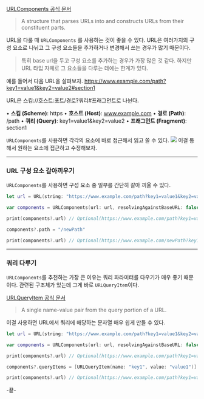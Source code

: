 [URLComponents 공식 문서](https://developer.apple.com/documentation/foundation/urlcomponents)

> A structure that parses URLs into and constructs URLs from their constituent parts.

URL을 다룰 때 `URLComponents` 를 사용하는 것이 좋을 수 있다.
URL은 여러가지의 구성 요소로 나뉘고 그 구성 요소들을 추가하거나 변경해서 쓰는 경우가 많기 때문이다.
> 특히 base url을 두고 구성 요소를 추가하는 경우가 가장 많은 것 같다.
하지만 URL 타입 자체로 그 요소들을 다루는 데에는 한계가 있다.

예를 들어서 다음 URL을 살펴보자.
https://www.example.com/path?key1=value1&key2=value2#section1

URL은 스킴://호스트:포트/경로?쿼리#프래그먼트로 나뉜다.

• **스킴 (Scheme)**: https
• **호스트 (Host)**: www.example.com
• **경로 (Path)**: /path
• **쿼리 (Query)**: key1=value1&key2=value2
• **프래그먼트 (Fragment)**: section1

`URLComponents`를 사용하면 각각의 요소에 바로 접근해서 읽고 쓸 수 있다.
![](https://i.imgur.com/nguDx8m.png)
이걸 통해서 원하는 요소에 접근하고 수정해보자.
***
### URL 구성 요소 갈아끼우기
`URLComponents`를 사용하면 구성 요소 중 일부를 간단히 갈아 끼울 수 있다.

```swift
let url = URL(string: "https://www.example.com/path?key1=value1&key2=value2#section1")!

var components = URLComponents(url: url, resolvingAgainstBaseURL: false)

print(components?.url) // Optional(https://www.example.com/path?key1=value1&key2=value2#section1)

components?.path = "/newPath" 

print(components?.url) // Optional(https://www.example.com/newPath?key1=value1&key2=value2#section1)
```

***
### 쿼리 다루기
`URLComponents`를 추천하는 가장 큰 이유는 쿼리 파라미터를 다우기가 매우 좋기 때문이다.
관련된 구조체가 있는데 그게 바로 `URLQueryItem`이다.

[URLQueryItem 공식 문서](https://developer.apple.com/documentation/foundation/urlqueryitem)
>A single name-value pair from the query portion of a URL.

이걸 사용하면 URL에서 쿼리에 해당하는 문자열 매우 쉽게 만들 수 있다.

```swift
let url = URL(string: "https://www.example.com/path?key1=value1&key2=value2#section1")!

var components = URLComponents(url: url, resolvingAgainstBaseURL: false)

print(components?.url) // Optional(https://www.example.com/path?key1=value1&key2=value2#section1)

components?.queryItems = [URLQueryItem(name: "key1", value: "value1")]

print(components?.url) // Optional(https://www.example.com/path?key1=value1#section1)
```

-끝-